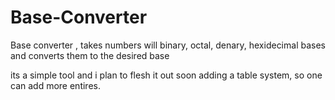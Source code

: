 # Base-Converter

Base converter , takes numbers will binary, octal, denary, hexidecimal bases and converts them to the desired base 

its a simple tool and i plan to flesh it out soon adding a table system, so one can add more entires. 
